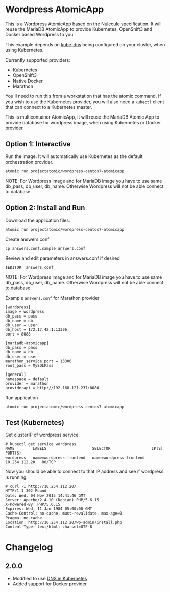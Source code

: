 # Wordpress AtomicApp

This is a Wordpress AtomicApp based on the Nulecule specification.
It will reuse the MariaDB AtomicApp to provide Kubernetes, OpenShift3 and Docker based Wordpress to you.

This example depends on [kube-dns](https://github.com/kubernetes/kubernetes/tree/master/cluster/addons/dns)
 being configured on your cluster, when using Kubernetes.

Currently supported providers:
- Kubernetes
- OpenShift3
- Native Docker
- Marathon

You'll need to run this from a workstation that has the atomic command.
If you wish to use the Kubernetes provider, you will also need a `kubectl`
client that can connect to a Kubernetes master.

This is multicontainer AtomicApp, it will reuse the MariaDB Atomic App to
provide database for wordpress image, when using Kubernetes or Docker provider.

## Option 1: Interactive

Run the image. It will automatically use Kubernetes as the default orchestration provider.
```
atomic run projectatomic/wordpress-centos7-atomicapp
```

NOTE: For Wordpress image and for MariaDB image you have to use same db_pass, db_user, db_name.
Otherwise Wordpress will not be able connect to database.

## Option 2: Install and Run

Download the application files:
```
atomic run projectatomic/wordpress-centos7-atomicapp
```

Create answers.conf
```
cp answers.conf.sample answers.conf
```

Review and edit parameters in answers.conf if desired
```
$EDITOR  answers.conf
```
NOTE: For Wordpress image and for MariaDB image you have to use same db_pass, db_user, db_name.
Otherwise Wordpress will not be able connect to database.

Example `answers.conf` for Marathon provider
```
[wordpress]
image = wordpress
db_pass = pass
db_name = db
db_user = user
db_host = 172.17.42.1:13306
port = 8088

[mariadb-atomicapp]
db_pass = pass
db_name = db
db_user = user
marathon_service_port = 13306
root_pass = MySQLPass

[general]
namespace = default
provider = marathon
providerapi = http://192.168.121.237:8080
```

Run application
```
atomic run projectatomic/wordpress-centos7-atomicapp
```

## Test (Kubernetes)

Get clusterIP of wordpress service.
```
# kubectl get service wordpress
NAME        LABELS                    SELECTOR                  IP(S)           PORT(S)
wordpress   name=wordpress-frontend   name=wordpress-frontend   10.254.112.20   80/TCP

```

Now you should be able to connect to that IP address and see if wordpress is
running.

```
# curl -I http://10.254.112.20/
HTTP/1.1 302 Found
Date: Wed, 04 Nov 2015 14:41:46 GMT
Server: Apache/2.4.10 (Debian) PHP/5.6.15
X-Powered-By: PHP/5.6.15
Expires: Wed, 11 Jan 1984 05:00:00 GMT
Cache-Control: no-cache, must-revalidate, max-age=0
Pragma: no-cache
Location: http://10.254.112.20/wp-admin/install.php
Content-Type: text/html; charset=UTF-8
```

# Changelog

## 2.0.0
- Modified to use [DNS in Kubernetes](https://github.com/kubernetes/kubernetes/tree/master/cluster/addons/dns)
- Added support for Docker provider
